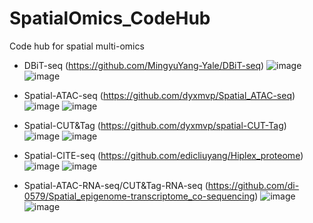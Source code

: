 # SpatialOmics_CodeHub
Code hub for spatial multi-omics

- DBiT-seq (https://github.com/MingyuYang-Yale/DBiT-seq)
![image](https://github.com/dongwei1220/SpatialOmics_CodeHub/assets/23733929/677fe972-2afc-4b00-8ba6-f8986c1e9f0e)
![image](https://github.com/dongwei1220/SpatialOmics_CodeHub/assets/23733929/67d508c0-07d4-4955-9679-0e394abb4811)

- Spatial-ATAC-seq (https://github.com/dyxmvp/Spatial_ATAC-seq)
![image](https://github.com/dongwei1220/SpatialOmics_CodeHub/assets/23733929/fd542c71-7bd5-41ae-9677-329de628aae8)
![image](https://github.com/dongwei1220/SpatialOmics_CodeHub/assets/23733929/0508dafc-cfc0-4185-a7e5-9b8187494c5a)

- Spatial-CUT&Tag (https://github.com/dyxmvp/spatial-CUT-Tag)
![image](https://github.com/dongwei1220/SpatialOmics_CodeHub/assets/23733929/bd4602db-7900-4781-a76d-f08ac12fde1f)
![image](https://github.com/dongwei1220/SpatialOmics_CodeHub/assets/23733929/eb6944be-f26b-4597-9770-7a17e22d648f)

- Spatial-CITE-seq (https://github.com/edicliuyang/Hiplex_proteome)
![image](https://github.com/dongwei1220/SpatialOmics_CodeHub/assets/23733929/4277c217-6fab-44fc-88ef-7001e0cdee2b)
![image](https://github.com/dongwei1220/SpatialOmics_CodeHub/assets/23733929/b6c31792-5ac0-4180-bd69-a5efba62943d)

- Spatial-ATAC-RNA-seq/CUT&Tag-RNA-seq (https://github.com/di-0579/Spatial_epigenome-transcriptome_co-sequencing)
![image](https://github.com/dongwei1220/SpatialOmics_CodeHub/assets/23733929/04ef7b3c-4381-46d8-b896-56be70aab483)
![image](https://github.com/dongwei1220/SpatialOmics_CodeHub/assets/23733929/a18c4f9e-f3e7-4089-ba11-a76779f9fd83)


